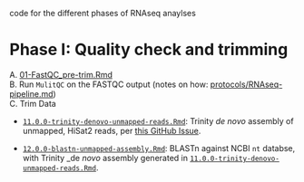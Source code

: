code for the different phases of RNAseq anaylses

# Phase I: Quality check and trimming        
A. [01-FastQC_pre-trim.Rmd](https://github.com/grace-ac/project_pycno/blob/main/code/01-FastQC_pre-trim.Rmd)      
B. Run `MulitQC` on the FASTQC output (notes on how: [protocols/RNAseq-pipeline.md](https://github.com/grace-ac/project_pycno/blob/main/protocols/RNAseq-pipeline.md))     
C. Trim Data

- [`11.0.0-trinity-denovo-unmapped-reads.Rmd`](https://github.com/grace-ac/project-pycno-sswd-2021/tree/main/code/11.0.0-trinity-denovo-unmapped-reads.Rmd): Trinity _de novo_ assembly of unmapped, HiSat2 reads, per [this GitHub Issue](https://github.com/RobertsLab/resources/issues/1915).

- [`12.0.0-blastn-unmapped-assembly.Rmd`](https://github.com/grace-ac/project-pycno-sswd-2021/tree/main/code/12.0.0-blastn-unmapped-assembly.Rmd): BLASTn against NCBI `nt` databse, with Trinity _de _novo_ assembly generated in [`11.0.0-trinity-denovo-unmapped-reads.Rmd`](https://github.com/grace-ac/project-pycno-sswd-2021/tree/main/code/11.0.0-trinity-denovo-unmapped-reads.Rmd).
